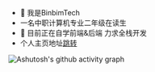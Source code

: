 - 👋 我是BinbimTech
- 一名中职计算机专业二年级在读生
- 👀 目前正在自学前端&后端 力求全栈开发
- 个人主页地址[跳转](https://home.binbim.top/)

![Ashutosh's github activity graph](https://github-readme-activity-graph.vercel.app/graph?username=BB0813)

<!---
BB0813/BB0813 is a ✨ special ✨ repository because its `README.md` (this file) appears on your GitHub profile.
You can click the Preview link to take a look at your changes.
--->
